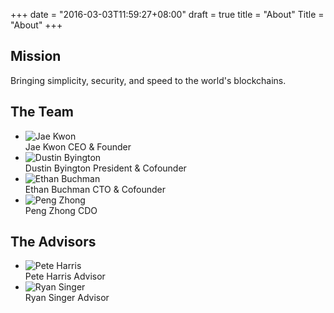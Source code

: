 +++
date = "2016-03-03T11:59:27+08:00"
draft = true
title = "About"
Title = "About"
+++

<section id="section-hero" class="section-dark">
<div class="container">
  <h1>Mission</h1>
  <p>Bringing simplicity, security, and speed to the world's blockchains.</p>
  </div>
</div>
</section>

<section class="section-portraits">
  <div class="section-header">
    <h2>The Team</h2>
  </div>

  <div class="section-content">
    <ul class="ul-portraits">
      <li>
        <img class="portrait"
          src="/images/team/jae-01.jpg" alt="Jae Kwon">
        <div class="label">
          <span class="name">Jae Kwon</span>
          <span class="title">CEO <span class="amp">&amp;</span> Founder</span>
        </div>
      </li>
      <li>
        <img class="portrait"
          src="/images/team/dustin-01.jpg" alt="Dustin Byington">
        <div class="label">
          <span class="name">Dustin Byington</span>
          <span class="title">President <span class="amp">&amp;</span> Cofounder</span>
        </div>
      </li>
      <li>
        <img class="portrait"
          src="/images/team/ethan-01.jpg" alt="Ethan Buchman">
        <div class="label">
          <span class="name">Ethan Buchman</span>
          <span class="title">CTO <span class="amp">&amp;</span> Cofounder</span>
        </div>
      </li>
      <li>
        <img class="portrait"
          src="/images/team/peng-01.jpg" alt="Peng Zhong">
        <div class="label">
          <span class="name">Peng Zhong</span>
          <span class="title">CDO</span>
        </div>
      </li>
    </ul>
  </div>
</section>

<section class="section-portraits">
  <div class="section-header">
    <h2>The Advisors</h2>
  </div>

  <div class="section-content">
    <ul class="ul-portraits">
      <li>
        <img class="portrait"
          src="/images/advisors/pete-harris-01.jpg" alt="Pete Harris">
        <div class="label">
          <span class="name">Pete Harris</span>
          <span class="title">Advisor</span>
        </div>
      </li>
      <li>
        <img class="portrait"
          src="/images/advisors/ryan-singer-01.jpg" alt="Ryan Singer">
        <div class="label">
          <span class="name">Ryan Singer</span>
          <span class="title">Advisor</span>
        </div>
      </li>
    </ul>
  </div>
</section>
